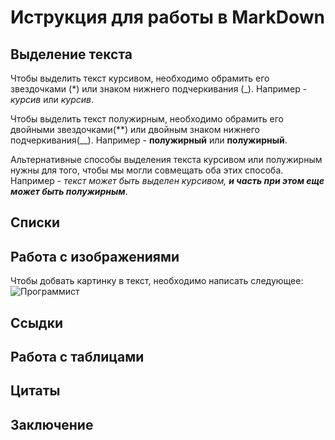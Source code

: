 # Иструкция для работы в MarkDown

## Выделение текста

Чтобы выделить текст курсивом, необходимо обрамить его звездочками (*) или знаком нижнего подчеркивания (_). Например - *курсив* или _курсив_.

Чтобы выделить текст полужирным, необходимо обрамить его двойными звездочками(**) или двойным знаком нижнего подчеркивания(__). Например - **полужирный** или __полужирный__.

Альтернативные способы выделения текста курсивом или полужирным нужны для того, чтобы мы могли совмещать оба этих способа. Например - _текст может быть выделен курсивом, **и часть при этом еще может быть полужирным**_.

## Списки

## Работа с изображениями

Чтобы добвать картинку в текст, необходимо написать следующее:
![Программист](prog.jpg)

## Ссыдки

## Работа с таблицами

## Цитаты

## Заключение